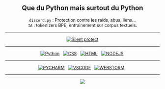 <div align="center">
<h2>Que du Python mais surtout du Python</h2>

 `discord.py` : Protection contre les raids, abus, liens... <br>
 `IA` : tokenizers BPE, entraînement sur corpus textuels.
</div>

---

<div align="center">
 
[![Silent protect](https://img.shields.io/discord/1172575351935881237?color=5865F2&label=Silent-Protect&logo=discord&logoColor=white&style=for-the-badge)](https://discord.gg/9sGV324tHz)
 
 </div>
 
---

<div align="center">

[![Python](https://skillicons.dev/icons?i=python)]()  &nbsp;
[![CSS](https://skillicons.dev/icons?i=css)]()  &nbsp;
[![HTML](https://skillicons.dev/icons?i=html)]()  &nbsp;
[![NODEJS](https://skillicons.dev/icons?i=nodejs)]()&nbsp;

</div>

---

<div align="center">

[![PYCHARM](https://skillicons.dev/icons?i=pycharm)](https://www.jetbrains.com/pycharm)  &nbsp;
[![VSCODE](https://skillicons.dev/icons?i=vscode)]()  &nbsp;
[![WEBSTORM](https://skillicons.dev/icons?i=webstorm)](https://www.jetbrains.com/webstorm)  &nbsp;

</div>

---

<p align="center">
  <img src="https://github-readme-stats.vercel.app/api/wakatime?username=cmgcpf&theme=tokyonight&hide_border=true&date_format=%5BY%20%5DM%20h"/>
</p>

